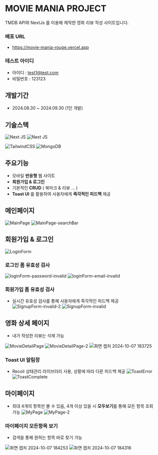 # MOVIE MANIA PROJECT
TMDB API와 NextJs 를 이용해 제작한 영화 리뷰 작성 사이트입니다.

### 배포 URL
- https://movie-mania-rouge.vercel.app
### 테스트 아이디
- 아이디 : test1@test.com
- 비밀번호 : 123123

## 개발기간
- 2024.08.30 ~ 2024.09.30 (1인 개발)

## 기술스택
![Next JS](https://img.shields.io/badge/Next-black?style=for-the-badge&logo=next.js&logoColor=white)
![Next JS](https://img.shields.io/badge/NextAuth-black?style=for-the-badge&logo=next.js&logoColor=white)

![TailwindCSS](https://img.shields.io/badge/tailwindcss-%2338B2AC.svg?style=for-the-badge&logo=tailwind-css&logoColor=white)
![MongoDB](https://img.shields.io/badge/MongoDB-%234ea94b.svg?style=for-the-badge&logo=mongodb&logoColor=white)

## 주요기능
- 모바일 **반응형** 웹 사이트
- **회원가입 & 로그인**
- 기본적인 **CRUD** ( 북마크 & 리뷰 ... )
- **Toast UI** 를 활용하여 사용자에게 **즉각적인 피드백** 제공

## 메인페이지
![MainPage](https://github.com/user-attachments/assets/ce82bfe7-60e9-44e6-a538-38e159d5f85a)
![MainPage-searchBar](https://github.com/user-attachments/assets/4d9e0cdb-f9c9-44c2-bd02-6ff9b237d5aa)

## 회원가입 & 로그인
![LoginForm](https://github.com/user-attachments/assets/e41f01ca-0773-4698-a6aa-e934a410f3b1)

### 로그인 폼 유효성 검사
![loginForm-password-invalid](https://github.com/user-attachments/assets/2a7e78e0-4a3e-4aed-b7b9-316929de83d2)
![loginForm-email-invalid](https://github.com/user-attachments/assets/1593a81b-86db-4199-a305-94b283a9ad63)

### 회원가입 폼 유효성 검사
- 실시간 유효성 검사를 통해 사용자에게 즉각적인 피드백 제공
![SignupForm-invalid-2](https://github.com/user-attachments/assets/4f80d4e0-9f62-49ba-9f98-c3749bdf9580)
![SignupForm-invalid](https://github.com/user-attachments/assets/59266cef-64fb-45d3-8d11-6c39d355ef16)

## 영화 상세 페이지
- 내가 작성한 리뷰는 삭제 가능

![MovieDetailPage](https://github.com/user-attachments/assets/6589e4e6-1cf8-4c1f-9011-daed6e093210)
![MovieDetailPage-2](https://github.com/user-attachments/assets/fa7e3b24-4280-44d1-abc5-116365ae9cfd)
![화면 캡처 2024-10-07 183725](https://github.com/user-attachments/assets/3fd3e0cc-1e43-4fe5-884d-5b5c22f15a0a)


### Toast UI 알림창
- Recoil 상태관리 라이브러리 사용, 상황에 따라 다른 피드백 제공 
![ToastError](https://github.com/user-attachments/assets/a1dbd7bc-bda6-44de-81b3-eb5ef74a7012)
![ToastComplete](https://github.com/user-attachments/assets/57e5da29-d150-48d2-bf9c-aaaa96cbc9c1)

## 마이페이지
- 최대 4개의 항목만 볼 수 있음, 4개 이상 있을 시 **모두보기**를 통해 모든 항목 조회 가능
![MyPage](https://github.com/user-attachments/assets/a712f306-6b80-451c-a29c-f163839dff8f)
![MyPage-2](https://github.com/user-attachments/assets/c553ad5a-5c0d-4c5c-ae95-f0ca1123b407)

### 마이페이지 모든항목 보기
- 검색을 통해 원하는 항목 바로 찾기 가능

![화면 캡처 2024-10-07 184253](https://github.com/user-attachments/assets/611bd181-322d-44f0-9ccf-3fafb0433490)
![화면 캡처 2024-10-07 184316](https://github.com/user-attachments/assets/fa61c064-2875-4801-a917-aad765188a41)


